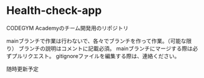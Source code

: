 # Health-check-app
CODEGYM Academyのチーム開発用のリポジトリ

mainブランチで作業は行わないで、各々でブランチを作って作業。（可能な限り）
ブランチの説明はコメントに記載必須。
mainブランチにマージする際は必ずプルリクエスト。
gitignoreファイルを編集する際は、連絡ください。

随時更新予定